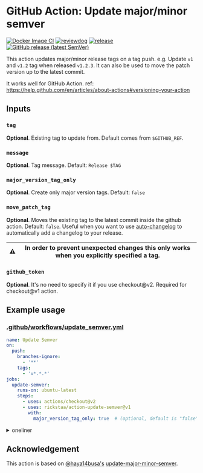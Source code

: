# GitHub Action: Update major/minor semver

[![Docker Image CI](https://github.com/rickstaa/action-update-semver/workflows/Docker%20Image%20CI/badge.svg)](https://github.com/rickstaa/action-update-semver/actions)
[![reviewdog](https://github.com/rickstaa/action-update-semver/workflows/reviewdog/badge.svg)](https://github.com/rickstaa/action-update-semver/actions?query=workflow%3Areviewdog)
[![release](https://github.com/rickstaa/action-update-semver/workflows/release/badge.svg)](https://github.com/rickstaa/action-update-semver/actions?query=workflow%3Arelease)
[![GitHub release (latest SemVer)](https://img.shields.io/github/v/release/rickstaa/action-update-semver?logo=github&sort=semver)](https://github.com/rickstaa/action-update-semver/releases)

This action updates major/minor release tags on a tag push. e.g. Update `v1` and `v1.2` tag when
released `v1.2.3`. It can also be used to move the patch version up to the latest commit.

It works well for GitHub Action. ref: <https://help.github.com/en/articles/about-actions#versioning-your-action>

## Inputs

### `tag`

**Optional**. Existing tag to update from. Default comes from `$GITHUB_REF`.

### `message`

**Optional**. Tag message. Default: `Release $TAG`

### `major_version_tag_only`

**Optional**. Create only major version tags. Default: `false`

### `move_patch_tag`

**Optional**. Moves the existing tag to the latest commit inside the github action. Default: `false`. Useful when you want to use [auto-changelog](https://www.npmjs.com/package/auto-changelog) to automatically add a changelog to your release.

| ⚠️  | In order to prevent unexpected changes this only works when you explicitly specified a tag. |
| --- | ------------------------------------------------------------------------------------------- |

### `github_token`

**Optional**. It's no need to specify it if you use checkout@v2. Required for
checkout@v1 action.

## Example usage

### [.github/workflows/update_semver.yml](.github/workflows/update_semver.yml)

```yml
name: Update Semver
on:
  push:
    branches-ignore:
      - '**'
    tags:
      - 'v*.*.*'
jobs:
  update-semver:
    runs-on: ubuntu-latest
    steps:
      - uses: actions/checkout@v2
      - uses: rickstaa/action-update-semver@v1
        with:
          major_version_tag_only: true  # (optional, default is "false")
```

<details>

<summary>oneliner</summary>

    $ cat <<EOF > .github/workflows/update_semver.yml
    name: Update Semver
    on:
      push:
        branches-ignore:
          - '**'
        tags:
          - 'v*.*.*'
    jobs:
      update-semver:
        runs-on: ubuntu-latest
        steps:
          - uses: actions/checkout@v2
          - uses: rickstaa/action-update-semver@v1
            with:
              github_token: \${{ secrets.github_token }}
    EOF

</details>

## Acknowledgement

This action is based on [@haya14busa's](https://github.com/haya14busa/) [update-major-minor-semver](https://github.com/marketplace/actions/update-major-minor-semver).
